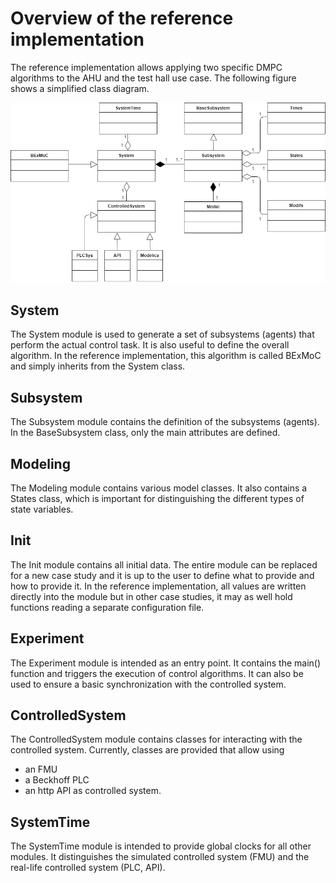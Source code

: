 # Overview of the reference implementation

The reference implementation allows applying two specific DMPC algorithms to the AHU and the test hall use case. 
The following figure shows a simplified class diagram. 

![Classdiagram](classdiagram_v2.png)

## System
The System module is used to generate a set of subsystems (agents) that perform the actual control task. It is also useful to define the overall algorithm. In the reference implementation, this algorithm is called BExMoC and simply inherits from the System class. 

## Subsystem
The Subsystem module contains the definition of the subsystems (agents). In the BaseSubsystem class, only the main attributes are defined. 

## Modeling
The Modeling module contains various model classes. It also contains a States class, which is important for distinguishing the different types of state variables. 

## Init
The Init module contains all initial data. The entire module can be replaced for a new case study and it is up to the user to define what to provide and how to provide it. In the reference implementation, all values are written directly into the module but in other case studies, it may as well hold functions reading a separate configuration file. 

## Experiment
The Experiment module is intended as an entry point. It contains the main() function and triggers the execution of control algorithms. It can also be used to ensure a basic synchronization with the controlled system. 

## ControlledSystem
The ControlledSystem module contains classes for interacting with the controlled system. Currently, classes are provided that allow using 
- an FMU
- a Beckhoff PLC
- an http API
as controlled system. 

## SystemTime
The SystemTime module is intended to provide global clocks for all other modules. It distinguishes the simulated controlled system (FMU) and the real-life controlled system (PLC, API). 